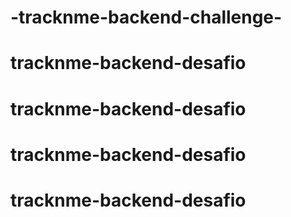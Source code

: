# -tracknme-backend-challenge-
# tracknme-backend-desafio
# tracknme-backend-desafio
# tracknme-backend-desafio
# tracknme-backend-desafio
